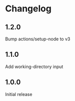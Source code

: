 # Changelog

## 1.2.0

Bump actions/setup-node to v3

## 1.1.0

Add working-directory input

## 1.0.0

Initial release
